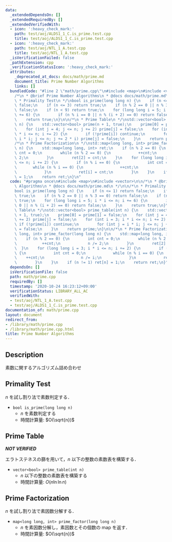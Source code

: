 ```yaml
---
data:
  _extendedDependsOn: []
  _extendedRequiredBy: []
  _extendedVerifiedWith:
  - icon: ':heavy_check_mark:'
    path: test/aoj/ALDS1_1_C.is_prime.test.cpp
    title: test/aoj/ALDS1_1_C.is_prime.test.cpp
  - icon: ':heavy_check_mark:'
    path: test/aoj/NTL_1_A.test.cpp
    title: test/aoj/NTL_1_A.test.cpp
  _isVerificationFailed: false
  _pathExtension: cpp
  _verificationStatusIcon: ':heavy_check_mark:'
  attributes:
    _deprecated_at_docs: docs/math/prime.md
    document_title: Prime Number Algorithms
    links: []
  bundledCode: "#line 2 \"math/prime.cpp\"\n#include <map>\n#include <vector>\n\n\
    /*\n * @brief Prime Number Algorithms\n * @docs docs/math/prime.md\n */\n\n/*\n\
    \ * Primality Test\n */\nbool is_prime(long long n) {\n    if (n <= 1) return\
    \ false;\n    if (n <= 3) return true;\n    if (n % 2 == 0 || n % 3 == 0) return\
    \ false;\n    if (n < 9) return true;\n    for (long long i = 5; i * i <= n; i\
    \ += 6) {\n        if (n % i == 0 || n % (i + 2) == 0) return false;\n    }\n\
    \    return true;\n}\n\n/*\n * Prime Table\n */\nstd::vector<bool> prime_table(int\
    \ n) {\n    std::vector<bool> prime(n + 1, true);\n    prime[0] = prime[1] = false;\n\
    \    for (int j = 4; j <= n; j += 2) prime[j] = false;\n    for (int i = 3; i\
    \ * i <= n; i += 2) {\n        if (!prime[i]) continue;\n        for (int j =\
    \ i * i; j <= n; j += 2 * i) prime[j] = false;\n    }\n    return prime;\n}\n\n\
    /*\n * Prime Factorization\n */\nstd::map<long long, int> prime_factor(long long\
    \ n) {\n    std::map<long long, int> ret;\n    if (n % 2 == 0) {\n        int\
    \ cnt = 0;\n        while (n % 2 == 0) {\n            ++cnt;\n            n /=\
    \ 2;\n        }\n        ret[2] = cnt;\n    }\n    for (long long i = 3; i * i\
    \ <= n; i += 2) {\n        if (n % i == 0) {\n            int cnt = 0;\n     \
    \       while (n % i == 0) {\n                ++cnt;\n                n /= i;\n\
    \            }\n            ret[i] = cnt;\n        }\n    }\n    if (n != 1) ret[n]\
    \ = 1;\n    return ret;\n}\n"
  code: "#pragma once\n#include <map>\n#include <vector>\n\n/*\n * @brief Prime Number\
    \ Algorithms\n * @docs docs/math/prime.md\n */\n\n/*\n * Primality Test\n */\n\
    bool is_prime(long long n) {\n    if (n <= 1) return false;\n    if (n <= 3) return\
    \ true;\n    if (n % 2 == 0 || n % 3 == 0) return false;\n    if (n < 9) return\
    \ true;\n    for (long long i = 5; i * i <= n; i += 6) {\n        if (n % i ==\
    \ 0 || n % (i + 2) == 0) return false;\n    }\n    return true;\n}\n\n/*\n * Prime\
    \ Table\n */\nstd::vector<bool> prime_table(int n) {\n    std::vector<bool> prime(n\
    \ + 1, true);\n    prime[0] = prime[1] = false;\n    for (int j = 4; j <= n; j\
    \ += 2) prime[j] = false;\n    for (int i = 3; i * i <= n; i += 2) {\n       \
    \ if (!prime[i]) continue;\n        for (int j = i * i; j <= n; j += 2 * i) prime[j]\
    \ = false;\n    }\n    return prime;\n}\n\n/*\n * Prime Factorization\n */\nstd::map<long\
    \ long, int> prime_factor(long long n) {\n    std::map<long long, int> ret;\n\
    \    if (n % 2 == 0) {\n        int cnt = 0;\n        while (n % 2 == 0) {\n \
    \           ++cnt;\n            n /= 2;\n        }\n        ret[2] = cnt;\n  \
    \  }\n    for (long long i = 3; i * i <= n; i += 2) {\n        if (n % i == 0)\
    \ {\n            int cnt = 0;\n            while (n % i == 0) {\n            \
    \    ++cnt;\n                n /= i;\n            }\n            ret[i] = cnt;\n\
    \        }\n    }\n    if (n != 1) ret[n] = 1;\n    return ret;\n}"
  dependsOn: []
  isVerificationFile: false
  path: math/prime.cpp
  requiredBy: []
  timestamp: '2020-10-24 16:23:12+09:00'
  verificationStatus: LIBRARY_ALL_AC
  verifiedWith:
  - test/aoj/NTL_1_A.test.cpp
  - test/aoj/ALDS1_1_C.is_prime.test.cpp
documentation_of: math/prime.cpp
layout: document
redirect_from:
- /library/math/prime.cpp
- /library/math/prime.cpp.html
title: Prime Number Algorithms
---
```

## Description

素数に関するアルゴリズム詰め合わせ

## Primality Test

$n$ を試し割り法で素数判定する．

- `bool is_prime(long long n)`
    - $n$ を素数判定する
    - 時間計算量: $O(\sqrt{n})$

## Prime Table

***NOT VERIFIED***

エラトステネスの篩を用いて，$n$ 以下の整数の素数表を構築する．

- `vector<bool> prime_table(int n)`
    - $n$ 以下の整数の素数表を構築する
    - 時間計算量: $O(n\ln\ln n)$

## Prime Factorization

$n$ を試し割り法で素因数分解する．

- `map<long long, int> prime_factor(long long n)`
    - $n$ を素因数分解し，素因数とその個数の map を返す．
    - 時間計算量: $O(\sqrt{n})$